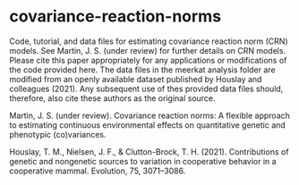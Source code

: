 # covariance-reaction-norms
Code, tutorial, and data files for estimating covariance reaction norm (CRN) models. See Martin, J. S. (under review) for further details on CRN models. Please cite this paper appropriately for any applications or modifications of the code provided here. The data files in the meerkat analysis folder are modified from an openly available dataset published by Houslay and colleagues (2021). Any subsequent use of thes provided data files should, therefore, also cite these authors as the original source.

Martin, J. S. (under review). Covariance reaction norms: A flexible approach to estimating continuous environmental effects on quantitative genetic and phenotypic (co)variances.

Houslay, T. M., Nielsen, J. F., & Clutton-Brock, T. H. (2021). Contributions of genetic and nongenetic sources to variation in cooperative behavior in a cooperative mammal. Evolution, 75, 3071–3086.
